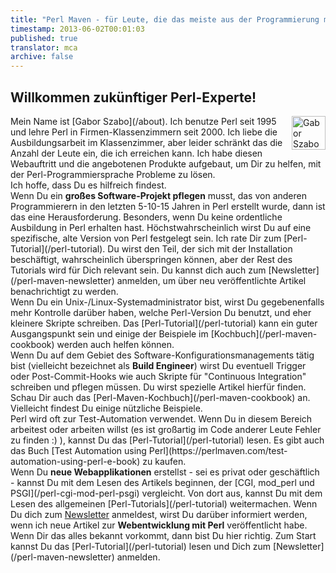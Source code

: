 ```yaml
---
title: "Perl Maven - für Leute, die das meiste aus der Programmierung mit Perl herausholen wollen"
timestamp: 2013-06-02T00:01:03
published: true
translator: mca
archive: false
---
```


## Willkommen zukünftiger Perl-Experte!

<div class="main-content">
<div style="float:right; margin-left:10px;">
<a href="/about"><img width="54" height="54" src="/img/szabgab.png" alt="Gabor Szabo" /></a><br>
</div>
<div>
Mein Name ist [Gabor Szabo](/about). Ich benutze Perl seit 1995 und lehre Perl in Firmen-Klassenzimmern seit 2000.
Ich liebe die Ausbildungsarbeit im Klassenzimmer, aber leider schränkt das die Anzahl der Leute ein, die ich erreichen kann.
Ich habe diesen Webauftritt und die angebotenen Produkte aufgebaut, um Dir zu helfen, mit der Perl-Programmiersprache 
Probleme zu lösen.<br/>
Ich hoffe, dass Du es hilfreich findest.
</div>
</div>

<div class="main-content">
Wenn Du ein <b>großes Software-Projekt pflegen</b> musst, das von anderen Programmierern in den letzten 5-10-15 Jahren in Perl
erstellt wurde, dann ist das eine Herausforderung. Besonders, wenn Du keine ordentliche Ausbildung in Perl erhalten hast.
Höchstwahrscheinlich wirst Du auf eine spezifische, alte Version von Perl festgelegt sein. Ich rate Dir zum
[Perl-Tutorial](/perl-tutorial). Du wirst den Teil, der sich mit der Installation beschäftigt, wahrscheinlich
überspringen können, aber der Rest des Tutorials wird für Dich relevant sein. 
Du kannst dich auch zum [Newsletter](/perl-maven-newsletter) anmelden, um über neu veröffentlichte Artikel benachrichtigt
zu werden.
</div>

<div class="main-content">
Wenn Du ein Unix-/Linux-Systemadministrator bist, wirst Du gegebenenfalls mehr Kontrolle darüber haben, welche Perl-Version
Du benutzt, und eher kleinere Skripte schreiben. Das [Perl-Tutorial](/perl-tutorial) kann ein guter Ausgangspunkt sein
und einige der Beispiele im [Kochbuch](/perl-maven-cookbook) werden auch helfen können.
</div>

<div class="main-content">
Wenn Du auf dem Gebiet des Software-Konfigurationsmanagements tätig bist (vielleicht bezeichnet als <b>Build Engineer</b>)
wirst Du eventuell Trigger oder Post-Commit-Hooks wie auch Skripte für "Continuous Integration" schreiben und pflegen müssen.
Du wirst spezielle Artikel hierfür finden. Schau Dir auch das [Perl-Maven-Kochbuch](/perl-maven-cookbook) an.
Vielleicht findest Du einige nützliche Beispiele.
</div>

<div class="main-content">
Perl wird oft zur Test-Automation verwendet. Wenn Du in diesem Bereich arbeitest oder arbeiten willst (es ist großartig
im Code anderer Leute Fehler zu finden :) ), kannst Du das [Perl-Tutorial](/perl-tutorial) lesen. Es gibt
auch das Buch [Test Automation using Perl](https://perlmaven.com/test-automation-using-perl-e-book) zu kaufen.
</div>

<div class="main-content">
Wenn Du <b>neue Webapplikationen</b> erstellst - sei es privat oder geschäftlich - kannst Du mit dem Lesen des Artikels
beginnen, der [CGI, mod_perl und PSGI](/perl-cgi-mod-perl-psgi) vergleicht. Von dort aus, kannst Du mit dem
Lesen des allgemeinen [Perl-Tutorials](/perl-tutorial) weitermachen. Wenn Du dich zum <a
href="/perl-maven-newsletter">Newsletter</a> anmeldest, wirst Du darüber informiert werden, wenn ich neue
Artikel zur <b>Webentwicklung mit Perl</b> veröffentlicht habe.
</div>

<div class="main-content">
Wenn Dir das alles bekannt vorkommt, dann bist Du hier richtig.
Zum Start kannst Du das [Perl-Tutorial](/perl-tutorial) lesen und Dich zum [Newsletter](/perl-maven-newsletter)
anmelden.
</div>

